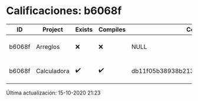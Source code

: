# Calificaciones: b6068f
|ID|Project|Exists|Compiles|CommitHash|CommitDate|CheckDate|Comments|
|-|-|-|-|-|-|-|-|
|b6068f|Arreglos|❌|❌|NULL|NULL|15-10-2020 21:23:39|No se encontró el archivo en PracticasComputacionI/Arreglos/Arreglos.cpp|
|b6068f|Calculadora|✔️|✔️|db11f05b38938b213abb2574e5e86e21d46e87c8|11-10-2020 11:41:12|15-10-2020 21:23:36|NULL|

Última actualización: 15-10-2020 21:23